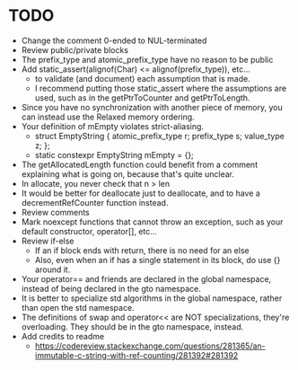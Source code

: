 # TODO

* Change the comment 0-ended to NUL-terminated
* Review public/private blocks
* The prefix_type and atomic_prefix_type have no reason to be public
* Add static_assert(alignof(Char) <= alignof(prefix_type)), etc...
  * to validate (and document) each assumption that is made. 
  * I recommend putting those static_assert where the assumptions are used, such as in the getPtrToCounter and getPtrToLength.
* Since you have no synchronization with another piece of memory, you can instead use the Relaxed memory ordering.
* Your definition of mEmpty violates strict-aliasing.
  * struct EmptyString { atomic_prefix_type r; prefix_type s; value_type z; };
  * static constexpr EmptyString mEmpty = {};
* The getAllocatedLength function could benefit from a comment explaining what is going on, because that's quite unclear.
* In allocate, you never check that n > len
* It would be better for deallocate just to deallocate, and to have a decrementRefCounter function instead.
* Review comments
* Mark noexcept functions that cannot throw an exception, such as your default constructor, operator[], etc...
* Review if-else
  * If an if block ends with return, there is no need for an else
  * Also, even when an if has a single statement in its block, do use {} around it.
* Your operator== and friends are declared in the global namespace, instead of being declared in the gto namespace.
* It is better to specialize std algorithms in the global namespace, rather than open the std namespace.
* The definitions of swap and operator<< are NOT specializations, they're overloading. They should be in the gto namespace, instead.
* Add credits to readme
  * https://codereview.stackexchange.com/questions/281365/an-immutable-c-string-with-ref-counting/281392#281392
